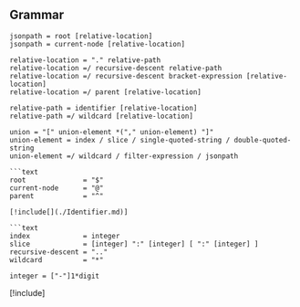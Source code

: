 ## Grammar

```text
jsonpath = root [relative-location]
jsonpath = current-node [relative-location]

relative-location = "." relative-path
relative-location =/ recursive-descent relative-path
relative-location =/ recursive-descent bracket-expression [relative-location]
relative-location =/ parent [relative-location]

relative-path = identifier [relative-location]
relative-path =/ wildcard [relative-location]

union = "[" union-element *("," union-element) "]"
union-element = index / slice / single-quoted-string / double-quoted-string
union-element =/ wildcard / filter-expression / jsonpath

```text
root              = "$"
current-node      = "@"
parent            = "^"
```

```
[!include[](./Identifier.md)]

```text
index             = integer 
slice             = [integer] ":" [integer] [ ":" [integer] ]
recursive-descent = ".."
wildcard          = "*"

integer = ["-"]1*digit
```

[!include[](./FilterExpression.md)]

